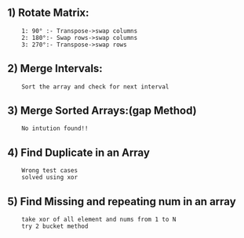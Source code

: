 ## 1) Rotate Matrix:

        1: 90° :- Transpose->swap columns
        2: 180°:- Swap rows->swap columns
        3: 270°:- Transpose->swap rows

## 2) Merge Intervals:

        Sort the array and check for next interval

## 3) Merge Sorted Arrays:(gap Method)

        No intution found!!

## 4) Find Duplicate in an Array 
        Wrong test cases
        solved using xor

## 5) Find Missing and repeating num in an array
        take xor of all element and nums from 1 to N
        try 2 bucket method